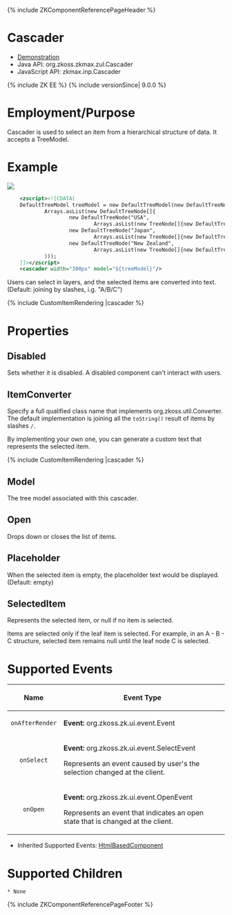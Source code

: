 {% include ZKComponentReferencePageHeader %}

# Cascader

- [Demonstration](https://www.zkoss.org/zkdemo/combobox/cascader)
- Java API: <javadoc>org.zkoss.zkmax.zul.Cascader</javadoc>
- JavaScript API:
  <javadoc directory="jsdoc">zkmax.inp.Cascader</javadoc>

{% include ZK EE %} {% include versionSince\| 9.0.0 %}

# Employment/Purpose

Cascader is used to select an item from a hierarchical structure of
data. It accepts a TreeModel.

# Example

![](cascader-basic.png)

``` xml
    <zscript><![CDATA[
    DefaultTreeModel treeModel = new DefaultTreeModel(new DefaultTreeNode("ROOT",
            Arrays.asList(new DefaultTreeNode[]{
                    new DefaultTreeNode("USA",
                            Arrays.asList(new TreeNode[]{new DefaultTreeNode("New York"),new DefaultTreeNode("Los Angelas")})),
                    new DefaultTreeNode("Japan",
                            Arrays.asList(new TreeNode[]{new DefaultTreeNode("Tokyo"),new DefaultTreeNode("Kyoto")})),
                    new DefaultTreeNode("New Zealand",
                            Arrays.asList(new TreeNode[]{new DefaultTreeNode("Auckland"),new DefaultTreeNode("Queenstown")}))}
            )));
    ]]></zscript>
    <cascader width="300px" model="${treeModel}"/>
```

Users can select in layers, and the selected items are converted into
text. (Default: joining by slashes, i.g. "A/B/C")

{% include CustomItemRendering \|cascader %}

# Properties

## Disabled

Sets whether it is disabled. A disabled component can't interact with
users.

## ItemConverter

Specify a full qualified class name that implements
<javadoc>org.zkoss.util.Converter</javadoc>. The default implementation
is joining all the `toString()` result of items by slashes `/`.

By implementing your own one, you can generate a custom text that
represents the selected item.

{% include CustomItemRendering \|cascader %}

## Model

The tree model associated with this cascader.

## Open

Drops down or closes the list of items.

## Placeholder

When the selected item is empty, the placeholder text would be
displayed. (Default: empty)

## SelectedItem

Represents the selected item, or null if no item is selected.

Items are selected only if the leaf item is selected. For example, in an
A - B - C structure, selected item remains null until the leaf node C is
selected.

# Supported Events

<table>
<thead>
<tr class="header">
<th><center>
<p>Name</p>
</center></th>
<th><center>
<p>Event Type</p>
</center></th>
</tr>
</thead>
<tbody>
<tr class="odd">
<td><center>
<p><code>onAfterRender</code></p>
</center></td>
<td><p><strong>Event:</strong>
<javadoc>org.zkoss.zk.ui.event.Event</javadoc></p></td>
</tr>
<tr class="even">
<td><center>
<p><code>onSelect</code></p>
</center></td>
<td><p><strong>Event:</strong>
<javadoc>org.zkoss.zk.ui.event.SelectEvent</javadoc></p>
<p>Represents an event caused by user's the selection changed at the
client.</p></td>
</tr>
<tr class="odd">
<td><center>
<p><code>onOpen</code></p>
</center></td>
<td><p><strong>Event:</strong>
<javadoc>org.zkoss.zk.ui.event.OpenEvent</javadoc></p>
<p>Represents an event that indicates an open state that is changed at
the client.</p></td>
</tr>
</tbody>
</table>

- Inherited Supported Events: [
  HtmlBasedComponent](ZK_Component_Reference/Base_Components/HtmlBasedComponent#Supported_Events)

# Supported Children

`* None`

{% include ZKComponentReferencePageFooter %}

